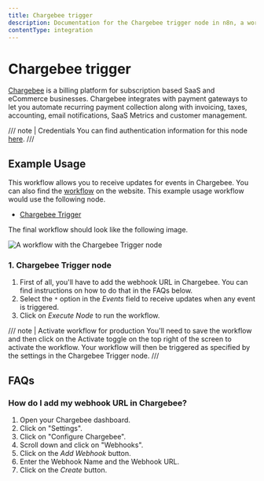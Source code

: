 ```yaml
---
title: Chargebee trigger
description: Documentation for the Chargebee trigger node in n8n, a workflow automation platform. Includes details of operations and configuration, and links to examples and credentials information.
contentType: integration
---
```


# Chargebee trigger

[Chargebee](https://www.chargebee.com/) is a billing platform for subscription based SaaS and eCommerce businesses. Chargebee integrates with payment gateways to let you automate recurring payment collection along with invoicing, taxes, accounting, email notifications, SaaS Metrics and customer management.

/// note | Credentials
You can find authentication information for this node [here](/integrations/builtin/credentials/chargebee/).
///


## Example Usage

This workflow allows you to receive updates for events in Chargebee. You can also find the [workflow](https://n8n.io/workflows/486) on the website. This example usage workflow would use the following node.

- [Chargebee Trigger]()

The final workflow should look like the following image.

![A workflow with the Chargebee Trigger node](/_images/integrations/builtin/trigger-nodes/chargebeetrigger/workflow.png)


### 1. Chargebee Trigger node

1. First of all, you'll have to add the webhook URL in Chargebee. You can find instructions on how to do that in the FAQs below.
2. Select the `*` option in the *Events* field to receive updates when any event is triggered.
3. Click on *Execute Node* to run the workflow.

/// note | Activate workflow for production
You'll need to save the workflow and then click on the Activate toggle on the top right of the screen to activate the workflow. Your workflow will then be triggered as specified by the settings in the Chargebee Trigger node.
///

## FAQs

### How do I add my webhook URL in Chargebee?
1. Open your Chargebee dashboard.
2. Click on "Settings".
3. Click on "Configure Chargebee".
4. Scroll down and click on "Webhooks".
5. Click on the *Add Webhook* button.
6. Enter the Webhook Name and the Webhook URL.
7. Click on the *Create* button.


